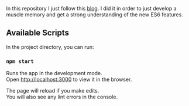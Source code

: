 In this repository I just follow this [blog](https://medium.freecodecamp.org/write-less-do-more-with-javascript-es6-5fd4a8e50ee2). I did it in order to just develop a muscle memory and get a strong understanding of the new ES6 features.

## Available Scripts

In the project directory, you can run:

### `npm start`

Runs the app in the development mode.<br>
Open [http://localhost:3000](http://localhost:3000) to view it in the browser.

The page will reload if you make edits.<br>
You will also see any lint errors in the console.
